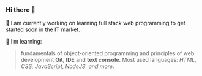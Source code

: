 ### Hi there 👋


🔭 I am currently working on learning full stack web programming to get started soon in the IT market.

🌱 I’m learning:
>fundamentals of object-oriented programming and principles of web development **Git**, **IDE** and **text console**.
>Most used languages: *HTML, CSS, JavaScript, NodeJS. and more*.

